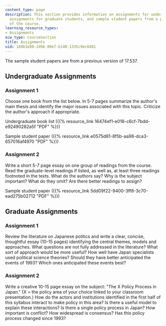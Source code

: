 ```yaml
---
content_type: page
description: This section provides information on assignments for undergraduate students,
  assignments for graduate students, and sample student papers from a previous version
  of the course.
learning_resource_types:
- Assignments
ocw_type: CourseSection
title: Assignments
uid: 184b1e80-2d96-80e7-b148-1335c9ec6481
---
```


The sample student papers are from a previous version of 17.537.

Undergraduate Assignments
-------------------------

### Assignment 1

Choose one book from the list below. In 5-7 pages summarize the author's main thesis and identify the major issues associated with this topic. Criticize the author's approach if appropriate.

Undergraduate book list ({{% resource_link 16474ef1-e018-c6cf-7bdd-e92490282a5f "PDF" %}})

Sample student paper ({{% resource_link e0575d81-8f5b-aa98-dca3-657016af4970 "PDF" %}})

### Assignment 2

Write a short 5-7 page essay on one group of readings from the course. Read the graduate-level readings if listed, as well as, at least three readings footnoted in the texts. What do the authors say? Why is the subject important? What do they omit? Are there better readings to assign?

Sample student paper ({{% resource_link 5dd09f22-9400-3ff8-3c70-ead275b02712 "PDF" %}})

Graduate Assignments
--------------------

### Assignment 1

Review the literature on Japanese politics and write a clear, concise, thoughtful essay (10-15 pages) identifying the central themes, models and approaches. What questions are not fully addressed in the literature? What sort of approach would be more useful? How well have Japan specialists used political science theories? Should they have better anticipated the events of 1993? Which ones anticipated these events best?

### Assignment 2

Write a creative 10-15 page essay on the subject: "The X Policy Process in Japan." (X = the policy area of your choice linked to your classroom presentation.) How do the actors and institutions identified in the first half of this syllabus interact to make policy in this area? Is there a useful model to explain these interactions? Is there a single policy process in Japan? How important is conflict? How widespread is consensus? Has this policy process changed since 1993?